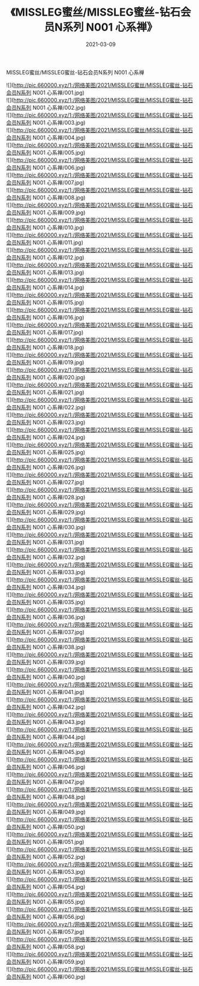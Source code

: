 ﻿---
layout: post
title:  《MISSLEG蜜丝/MISSLEG蜜丝-钻石会员N系列 N001 心系禅》
date:   2021-03-09
img: http://pic.660000.xyz/1:/网络美图/2021/MISSLEG蜜丝/MISSLEG蜜丝-钻石会员N系列 N001 心系禅/000.jpg
categories: [美女, 清纯, 唯美]
---

MISSLEG蜜丝/MISSLEG蜜丝-钻石会员N系列 N001 心系禅

 ![](http://pic.660000.xyz/1:/网络美图/2021/MISSLEG蜜丝/MISSLEG蜜丝-钻石会员N系列 N001 心系禅/001.jpg) <br>![](http://pic.660000.xyz/1:/网络美图/2021/MISSLEG蜜丝/MISSLEG蜜丝-钻石会员N系列 N001 心系禅/002.jpg) <br>![](http://pic.660000.xyz/1:/网络美图/2021/MISSLEG蜜丝/MISSLEG蜜丝-钻石会员N系列 N001 心系禅/003.jpg) <br>![](http://pic.660000.xyz/1:/网络美图/2021/MISSLEG蜜丝/MISSLEG蜜丝-钻石会员N系列 N001 心系禅/004.jpg) <br>![](http://pic.660000.xyz/1:/网络美图/2021/MISSLEG蜜丝/MISSLEG蜜丝-钻石会员N系列 N001 心系禅/005.jpg) <br>![](http://pic.660000.xyz/1:/网络美图/2021/MISSLEG蜜丝/MISSLEG蜜丝-钻石会员N系列 N001 心系禅/006.jpg) <br>![](http://pic.660000.xyz/1:/网络美图/2021/MISSLEG蜜丝/MISSLEG蜜丝-钻石会员N系列 N001 心系禅/007.jpg) <br>![](http://pic.660000.xyz/1:/网络美图/2021/MISSLEG蜜丝/MISSLEG蜜丝-钻石会员N系列 N001 心系禅/008.jpg) <br>![](http://pic.660000.xyz/1:/网络美图/2021/MISSLEG蜜丝/MISSLEG蜜丝-钻石会员N系列 N001 心系禅/009.jpg) <br>![](http://pic.660000.xyz/1:/网络美图/2021/MISSLEG蜜丝/MISSLEG蜜丝-钻石会员N系列 N001 心系禅/010.jpg) <br>![](http://pic.660000.xyz/1:/网络美图/2021/MISSLEG蜜丝/MISSLEG蜜丝-钻石会员N系列 N001 心系禅/011.jpg) <br>![](http://pic.660000.xyz/1:/网络美图/2021/MISSLEG蜜丝/MISSLEG蜜丝-钻石会员N系列 N001 心系禅/012.jpg) <br>![](http://pic.660000.xyz/1:/网络美图/2021/MISSLEG蜜丝/MISSLEG蜜丝-钻石会员N系列 N001 心系禅/013.jpg) <br>![](http://pic.660000.xyz/1:/网络美图/2021/MISSLEG蜜丝/MISSLEG蜜丝-钻石会员N系列 N001 心系禅/014.jpg) <br>![](http://pic.660000.xyz/1:/网络美图/2021/MISSLEG蜜丝/MISSLEG蜜丝-钻石会员N系列 N001 心系禅/015.jpg) <br>![](http://pic.660000.xyz/1:/网络美图/2021/MISSLEG蜜丝/MISSLEG蜜丝-钻石会员N系列 N001 心系禅/016.jpg) <br>![](http://pic.660000.xyz/1:/网络美图/2021/MISSLEG蜜丝/MISSLEG蜜丝-钻石会员N系列 N001 心系禅/017.jpg) <br>![](http://pic.660000.xyz/1:/网络美图/2021/MISSLEG蜜丝/MISSLEG蜜丝-钻石会员N系列 N001 心系禅/018.jpg) <br>![](http://pic.660000.xyz/1:/网络美图/2021/MISSLEG蜜丝/MISSLEG蜜丝-钻石会员N系列 N001 心系禅/019.jpg) <br>![](http://pic.660000.xyz/1:/网络美图/2021/MISSLEG蜜丝/MISSLEG蜜丝-钻石会员N系列 N001 心系禅/020.jpg) <br>![](http://pic.660000.xyz/1:/网络美图/2021/MISSLEG蜜丝/MISSLEG蜜丝-钻石会员N系列 N001 心系禅/021.jpg) <br>![](http://pic.660000.xyz/1:/网络美图/2021/MISSLEG蜜丝/MISSLEG蜜丝-钻石会员N系列 N001 心系禅/022.jpg) <br>![](http://pic.660000.xyz/1:/网络美图/2021/MISSLEG蜜丝/MISSLEG蜜丝-钻石会员N系列 N001 心系禅/023.jpg) <br>![](http://pic.660000.xyz/1:/网络美图/2021/MISSLEG蜜丝/MISSLEG蜜丝-钻石会员N系列 N001 心系禅/024.jpg) <br>![](http://pic.660000.xyz/1:/网络美图/2021/MISSLEG蜜丝/MISSLEG蜜丝-钻石会员N系列 N001 心系禅/025.jpg) <br>![](http://pic.660000.xyz/1:/网络美图/2021/MISSLEG蜜丝/MISSLEG蜜丝-钻石会员N系列 N001 心系禅/026.jpg) <br>![](http://pic.660000.xyz/1:/网络美图/2021/MISSLEG蜜丝/MISSLEG蜜丝-钻石会员N系列 N001 心系禅/027.jpg) <br>![](http://pic.660000.xyz/1:/网络美图/2021/MISSLEG蜜丝/MISSLEG蜜丝-钻石会员N系列 N001 心系禅/028.jpg) <br>![](http://pic.660000.xyz/1:/网络美图/2021/MISSLEG蜜丝/MISSLEG蜜丝-钻石会员N系列 N001 心系禅/029.jpg) <br>![](http://pic.660000.xyz/1:/网络美图/2021/MISSLEG蜜丝/MISSLEG蜜丝-钻石会员N系列 N001 心系禅/030.jpg) <br>![](http://pic.660000.xyz/1:/网络美图/2021/MISSLEG蜜丝/MISSLEG蜜丝-钻石会员N系列 N001 心系禅/031.jpg) <br>![](http://pic.660000.xyz/1:/网络美图/2021/MISSLEG蜜丝/MISSLEG蜜丝-钻石会员N系列 N001 心系禅/032.jpg) <br>![](http://pic.660000.xyz/1:/网络美图/2021/MISSLEG蜜丝/MISSLEG蜜丝-钻石会员N系列 N001 心系禅/033.jpg) <br>![](http://pic.660000.xyz/1:/网络美图/2021/MISSLEG蜜丝/MISSLEG蜜丝-钻石会员N系列 N001 心系禅/034.jpg) <br>![](http://pic.660000.xyz/1:/网络美图/2021/MISSLEG蜜丝/MISSLEG蜜丝-钻石会员N系列 N001 心系禅/035.jpg) <br>![](http://pic.660000.xyz/1:/网络美图/2021/MISSLEG蜜丝/MISSLEG蜜丝-钻石会员N系列 N001 心系禅/036.jpg) <br>![](http://pic.660000.xyz/1:/网络美图/2021/MISSLEG蜜丝/MISSLEG蜜丝-钻石会员N系列 N001 心系禅/037.jpg) <br>![](http://pic.660000.xyz/1:/网络美图/2021/MISSLEG蜜丝/MISSLEG蜜丝-钻石会员N系列 N001 心系禅/038.jpg) <br>![](http://pic.660000.xyz/1:/网络美图/2021/MISSLEG蜜丝/MISSLEG蜜丝-钻石会员N系列 N001 心系禅/039.jpg) <br>![](http://pic.660000.xyz/1:/网络美图/2021/MISSLEG蜜丝/MISSLEG蜜丝-钻石会员N系列 N001 心系禅/040.jpg) <br>![](http://pic.660000.xyz/1:/网络美图/2021/MISSLEG蜜丝/MISSLEG蜜丝-钻石会员N系列 N001 心系禅/041.jpg) <br>![](http://pic.660000.xyz/1:/网络美图/2021/MISSLEG蜜丝/MISSLEG蜜丝-钻石会员N系列 N001 心系禅/042.jpg) <br>![](http://pic.660000.xyz/1:/网络美图/2021/MISSLEG蜜丝/MISSLEG蜜丝-钻石会员N系列 N001 心系禅/043.jpg) <br>![](http://pic.660000.xyz/1:/网络美图/2021/MISSLEG蜜丝/MISSLEG蜜丝-钻石会员N系列 N001 心系禅/044.jpg) <br>![](http://pic.660000.xyz/1:/网络美图/2021/MISSLEG蜜丝/MISSLEG蜜丝-钻石会员N系列 N001 心系禅/045.jpg) <br>![](http://pic.660000.xyz/1:/网络美图/2021/MISSLEG蜜丝/MISSLEG蜜丝-钻石会员N系列 N001 心系禅/046.jpg) <br>![](http://pic.660000.xyz/1:/网络美图/2021/MISSLEG蜜丝/MISSLEG蜜丝-钻石会员N系列 N001 心系禅/047.jpg) <br>![](http://pic.660000.xyz/1:/网络美图/2021/MISSLEG蜜丝/MISSLEG蜜丝-钻石会员N系列 N001 心系禅/048.jpg) <br>![](http://pic.660000.xyz/1:/网络美图/2021/MISSLEG蜜丝/MISSLEG蜜丝-钻石会员N系列 N001 心系禅/049.jpg) <br>![](http://pic.660000.xyz/1:/网络美图/2021/MISSLEG蜜丝/MISSLEG蜜丝-钻石会员N系列 N001 心系禅/050.jpg) <br>![](http://pic.660000.xyz/1:/网络美图/2021/MISSLEG蜜丝/MISSLEG蜜丝-钻石会员N系列 N001 心系禅/051.jpg) <br>![](http://pic.660000.xyz/1:/网络美图/2021/MISSLEG蜜丝/MISSLEG蜜丝-钻石会员N系列 N001 心系禅/052.jpg) <br>![](http://pic.660000.xyz/1:/网络美图/2021/MISSLEG蜜丝/MISSLEG蜜丝-钻石会员N系列 N001 心系禅/053.jpg) <br>![](http://pic.660000.xyz/1:/网络美图/2021/MISSLEG蜜丝/MISSLEG蜜丝-钻石会员N系列 N001 心系禅/054.jpg) <br>![](http://pic.660000.xyz/1:/网络美图/2021/MISSLEG蜜丝/MISSLEG蜜丝-钻石会员N系列 N001 心系禅/055.jpg) <br>![](http://pic.660000.xyz/1:/网络美图/2021/MISSLEG蜜丝/MISSLEG蜜丝-钻石会员N系列 N001 心系禅/056.jpg) <br>![](http://pic.660000.xyz/1:/网络美图/2021/MISSLEG蜜丝/MISSLEG蜜丝-钻石会员N系列 N001 心系禅/057.jpg) <br>![](http://pic.660000.xyz/1:/网络美图/2021/MISSLEG蜜丝/MISSLEG蜜丝-钻石会员N系列 N001 心系禅/058.jpg) <br>![](http://pic.660000.xyz/1:/网络美图/2021/MISSLEG蜜丝/MISSLEG蜜丝-钻石会员N系列 N001 心系禅/059.jpg) <br>![](http://pic.660000.xyz/1:/网络美图/2021/MISSLEG蜜丝/MISSLEG蜜丝-钻石会员N系列 N001 心系禅/060.jpg) <br>